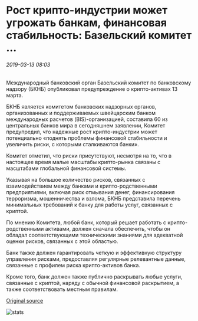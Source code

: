 # Рост крипто-индустрии может угрожать банкам, финансовая стабильность: Базельский комитет ...

###### 2019-03-13 08:03

Международный банковский орган Базельский комитет по банковскому надзору (БКНБ) опубликовал предупреждение о крипто-активах 13 марта.

БКНБ является комитетом банковских надзорных органов, организованных и поддерживаемых швейцарским банком международных расчетов (BIS)-организацией, составила 60 из центральных банков мира в сегодняшнем заявлении, Комитет предупредил, что надежные рост крипто-индустрии может потенциально «поднять проблемы финансовой стабильности и увеличить риски, с которыми сталкиваются банки».

Комитет отметил, что риски присутствуют, несмотря на то, что в настоящее время малые масштабы крипто-рынка связаны с масштабами глобальной финансовой системы.

Указывая на большое количество рисков, связанных с взаимодействием между банками и крипто-родственными предприятиями, включая риск отмывания денег, финансирования терроризма, мошенничества и взлома, БКНБ представила перечень минимальных требований к банку для работы услуг, связанных с криптой.

По мнению Комитета, любой банк, который решает работать с крипто-родственными активами, должен сначала обеспечить, чтобы он обладал соответствующими техническими знаниями для адекватной оценки рисков, связанных с этой областью.

Банк также должен гарантировать четкую и эффективную структуру управления рисками, предоставляя регулярные релевантные данные, связанные с профилем риска крипто-активов банка.

Кроме того, банк должен также публично раскрывать любые услуги, связанные с криптой, наряду с обычной финансовой раскрытием, а также соответствовать местным правилам.

[Original source](https://cointelegraph.com/news/growth-of-crypto-industry-could-threaten-banks-financial-stability-basel-committee)

![stats](https://c.statcounter.com/11760860/0/a89fa40b/1/ "stats")